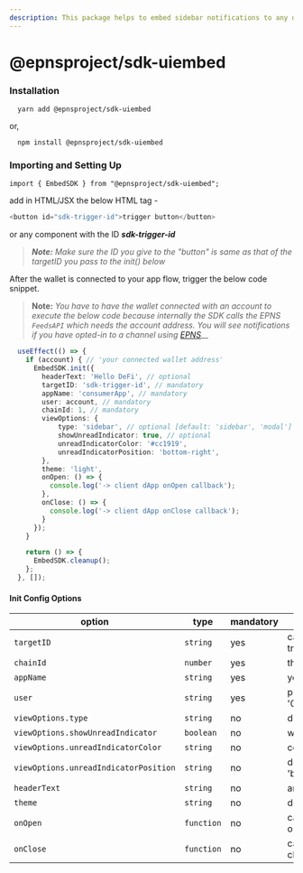 ```yaml
---
description: This package helps to embed sidebar notifications to any dApp
---
```


# @epnsproject/sdk-uiembed

### Installation

```
  yarn add @epnsproject/sdk-uiembed
```

or,

```
  npm install @epnsproject/sdk-uiembed  
```

### Importing and Setting Up

```
import { EmbedSDK } from "@epnsproject/sdk-uiembed";
```

add in HTML/JSX the below HTML tag -

```typescript
<button id="sdk-trigger-id">trigger button</button>
```

or any component with the ID _**sdk-trigger-id**_

> _**Note:** Make sure the ID you give to the "button" is same as that of the targetID you pass to the init() below_

After the wallet is connected to your app flow, trigger the below code snippet.

> **Note:** _You have to have the wallet connected with an account to execute the below code because internally the SDK calls the EPNS `FeedsAPI` which needs the account address. You will see notifications if you have opted-in to a channel using_ [_EPNS_](https://staging-app.epns.io/)__

```typescript
  useEffect(() => {
    if (account) { // 'your connected wallet address'
      EmbedSDK.init({
        headerText: 'Hello DeFi', // optional
        targetID: 'sdk-trigger-id', // mandatory
        appName: 'consumerApp', // mandatory
        user: account, // mandatory
        chainId: 1, // mandatory
        viewOptions: {
            type: 'sidebar', // optional [default: 'sidebar', 'modal']
            showUnreadIndicator: true, // optional
            unreadIndicatorColor: '#cc1919',
            unreadIndicatorPosition: 'bottom-right',
        },
        theme: 'light',
        onOpen: () => {
          console.log('-> client dApp onOpen callback');
        },
        onClose: () => {
          console.log('-> client dApp onClose callback');
        }
      });
    }

    return () => {
      EmbedSDK.cleanup();
    };
  }, []);
```

#### **Init Config Options**

| option                                | type       | mandatory | remarks                                                                                    |
| ------------------------------------- | ---------- | --------- | ------------------------------------------------------------------------------------------ |
| `targetID`                            | `string`   | yes       | can be any string but has to match the ID given to the trigger button in the HTML/JSX      |
| `chainId`                             | `number`   | yes       | the chain ID of the blockchain network. by default is 1                                    |
| `appName`                             | `string`   | yes       | your app name e.g. - 'appName'                                                             |
| `user`                                | `string`   | yes       | public wallet address e.g. - '0x1434A7882cDD877B458Df5b83c993e9571c65813'                  |
| `viewOptions.type`                    | `string`   | no        | default 'sidebar', can give 'modal'                                                        |
| `viewOptions.showUnreadIndicator`     | `boolean`  | no        | will show the unread indicator                                                             |
| `viewOptions.unreadIndicatorColor`    | `string`   | no        | color for the unread indicator e.g. - '#cc1919'                                            |
| `viewOptions.unreadIndicatorPosition` | `string`   | no        | default is 'top-right', other possible options - 'top-left', 'bottom-left', 'bottom-right' |
| `headerText`                          | `string`   | no        | any header text                                                                            |
| `theme`                               | `string`   | no        | default is 'light', can give 'dark'                                                        |
| `onOpen`                              | `function` | no        | callback you want to trigger when the modal/sidebar opens                                  |
| `onClose`                             | `function` | no        | callback you want to trigger when the modal/sidebar closes                                 |

